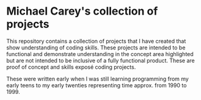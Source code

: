 # Michael Carey's collection of projects

This repository contains a collection of projects that I have created that show understanding of coding skills.
These projects are intended to be functional and demonstrate understanding in the concept area highlighted but are not intended to be inclusive of a fully functional product. These are proof of concept and skills exposé coding projects.

These were written early when I was still learning programming from my early teens to my early twenties representing time approx. from 1990 to 1999.
